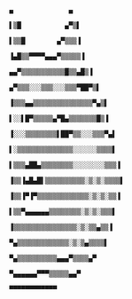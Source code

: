                                                                                           ▄              ▄    
                                                                                         ▌▒█           ▄▀▒▌   
                                                                                         ▌▒▒█        ▄▀▒▒▒▐   
                                                                                        ▐▄█▒▒▀▀▀▀▄▄▄▀▒▒▒▒▒▐   
                                                                                      ▄▄▀▒▒▒▒▒▒▒▒▒▒▒█▒▒▄█▒▐   
                                                                                    ▄▀▒▒▒░░░▒▒▒░░░▒▒▒▀██▀▒▌   
                                                                                   ▐▒▒▒▄▄▒▒▒▒▒▒▒▒▒▒▒▒▒▒▒▀▄▒▌  
                                                                                   ▌░░▌█▀▒▒▒▒▒▄▀█▄▒▒▒▒▒▒▒█▒▐  
                                                                                  ▐░░░▒▒▒▒▒▒▒▒▌██▀▒▒░░░▒▒▒▀▄▌ 
                                                                                  ▌░▒▒▒▒▒▒▒▒▒▒▒▒▒▒░░░░░░▒▒▒▒▌ 
                                                                                 ▌▒▒▒▄██▄▒▒▒▒▒▒▒▒░░░░░░░░▒▒▒▐ 
                                                                                 ▐▒▒▐▄█▄█▌▒▒▒▒▒▒▒▒▒▒░▒░▒░▒▒▒▒▌
                                                                                 ▐▒▒▐▀▐▀▒▒▒▒▒▒▒▒▒▒▒▒▒░▒░▒░▒▒▐ 
                                                                                  ▌▒▒▀▄▄▄▄▄▄▒▒▒▒▒▒▒▒░▒░▒░▒▒▒▌ 
                                                                                  ▐▒▒▒▒▒▒▒▒▒▒▒▒▒▒▒▒░▒░▒▒▄▒▒▐  
                                                                                   ▀▄▒▒▒▒▒▒▒▒▒▒▒▒▒░▒░▒▄▒▒▒▒▌  
                                                                                     ▀▄▒▒▒▒▒▒▒▒▒▒▄▄▄▀▒▒▒▒▄▀   
                                                                                       ▀▄▄▄▄▄▄▀▀▀▒▒▒▒▒▄▄▀     
                                                                                          ▀▀▀▀▀▀▀▀▀▀▀▀        
